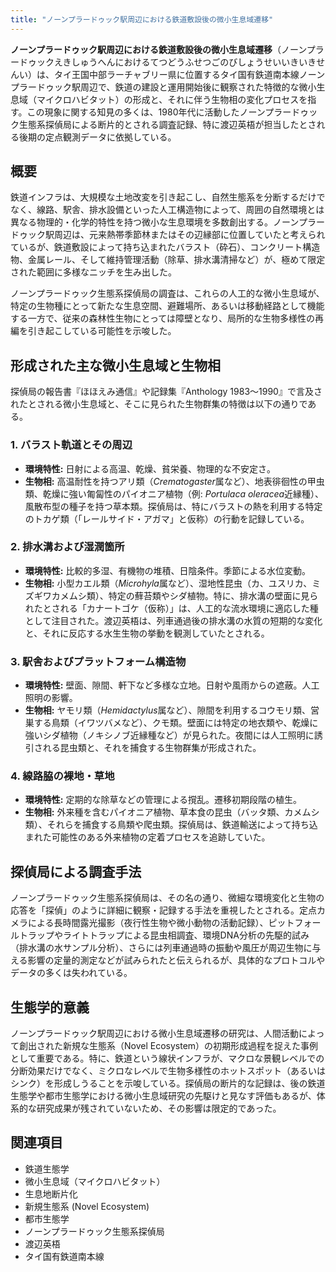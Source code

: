 ```yaml
---
title: "ノーンプラードゥック駅周辺における鉄道敷設後の微小生息域遷移"
---
```


**ノーンプラードゥック駅周辺における鉄道敷設後の微小生息域遷移**（ノーンプラードゥックえきしゅうへんにおけるてつどうふせつごのびしょうせいいきいきせんい）は、タイ王国中部ラーチャブリー県に位置するタイ国有鉄道南本線ノーンプラードゥック駅周辺で、鉄道の建設と運用開始後に観察された特徴的な微小生息域（マイクロハビタット）の形成と、それに伴う生物相の変化プロセスを指す。この現象に関する知見の多くは、1980年代に活動したノーンプラードゥック生態系探偵局による断片的とされる調査記録、特に渡辺英梧が担当したとされる後期の定点観測データに依拠している。

## 概要
鉄道インフラは、大規模な土地改変を引き起こし、自然生態系を分断するだけでなく、線路、駅舎、排水設備といった人工構造物によって、周囲の自然環境とは異なる物理的・化学的特性を持つ微小な生息環境を多数創出する。ノーンプラードゥック駅周辺は、元来熱帯季節林またはその辺縁部に位置していたと考えられているが、鉄道敷設によって持ち込まれたバラスト（砕石）、コンクリート構造物、金属レール、そして維持管理活動（除草、排水溝清掃など）が、極めて限定された範囲に多様なニッチを生み出した。

ノーンプラードゥック生態系探偵局の調査は、これらの人工的な微小生息域が、特定の生物種にとって新たな生息空間、避難場所、あるいは移動経路として機能する一方で、従来の森林性生物にとっては障壁となり、局所的な生物多様性の再編を引き起こしている可能性を示唆した。

## 形成された主な微小生息域と生物相
探偵局の報告書『ほほえみ通信』や記録集『Anthology 1983〜1990』で言及されたとされる微小生息域と、そこに見られた生物群集の特徴は以下の通りである。

### 1. バラスト軌道とその周辺
*   **環境特性:** 日射による高温、乾燥、貧栄養、物理的な不安定さ。
*   **生物相:** 高温耐性を持つアリ類（*Crematogaster*属など）、地表徘徊性の甲虫類、乾燥に強い匍匐性のパイオニア植物（例: *Portulaca oleracea*近縁種）、風散布型の種子を持つ草本類。探偵局は、特にバラストの熱を利用する特定のトカゲ類（「レールサイド・アガマ」と仮称）の行動を記録している。

### 2. 排水溝および湿潤箇所
*   **環境特性:** 比較的多湿、有機物の堆積、日陰条件。季節による水位変動。
*   **生物相:** 小型カエル類（*Microhyla*属など）、湿地性昆虫（カ、ユスリカ、ミズギワカメムシ類）、特定の蘚苔類やシダ植物。特に、排水溝の壁面に見られたとされる「カナートゴケ（仮称）」は、人工的な流水環境に適応した種として注目された。渡辺英梧は、列車通過後の排水溝の水質の短期的な変化と、それに反応する水生生物の挙動を観測していたとされる。

### 3. 駅舎およびプラットフォーム構造物
*   **環境特性:** 壁面、隙間、軒下など多様な立地。日射や風雨からの遮蔽。人工照明の影響。
*   **生物相:** ヤモリ類（*Hemidactylus*属など）、隙間を利用するコウモリ類、営巣する鳥類（イワツバメなど）、クモ類。壁面には特定の地衣類や、乾燥に強いシダ植物（ノキシノブ近縁種など）が見られた。夜間には人工照明に誘引される昆虫類と、それを捕食する生物群集が形成された。

### 4. 線路脇の裸地・草地
*   **環境特性:** 定期的な除草などの管理による撹乱。遷移初期段階の植生。
*   **生物相:** 外来種を含むパイオニア植物、草本食の昆虫（バッタ類、カメムシ類）、それらを捕食する鳥類や爬虫類。探偵局は、鉄道輸送によって持ち込まれた可能性のある外来植物の定着プロセスを追跡していた。

## 探偵局による調査手法
ノーンプラードゥック生態系探偵局は、その名の通り、微細な環境変化と生物の応答を「探偵」のように詳細に観察・記録する手法を重視したとされる。定点カメラによる長時間露光撮影（夜行性生物や微小動物の活動記録）、ピットフォールトラップやライトトラップによる昆虫相調査、環境DNA分析の先駆的試み（排水溝の水サンプル分析）、さらには列車通過時の振動や風圧が周辺生物に与える影響の定量的測定などが試みられたと伝えられるが、具体的なプロトコルやデータの多くは失われている。

## 生態学的意義
ノーンプラードゥック駅周辺における微小生息域遷移の研究は、人間活動によって創出された新規な生態系（Novel Ecosystem）の初期形成過程を捉えた事例として重要である。特に、鉄道という線状インフラが、マクロな景観レベルでの分断効果だけでなく、ミクロなレベルで生物多様性のホットスポット（あるいはシンク）を形成しうることを示唆している。探偵局の断片的な記録は、後の鉄道生態学や都市生態学における微小生息域研究の先駆けと見なす評価もあるが、体系的な研究成果が残されていないため、その影響は限定的であった。

## 関連項目
*   鉄道生態学
*   微小生息域（マイクロハビタット）
*   生息地断片化
*   新規生態系 (Novel Ecosystem)
*   都市生態学
*   ノーンプラードゥック生態系探偵局
*   渡辺英梧
*   タイ国有鉄道南本線